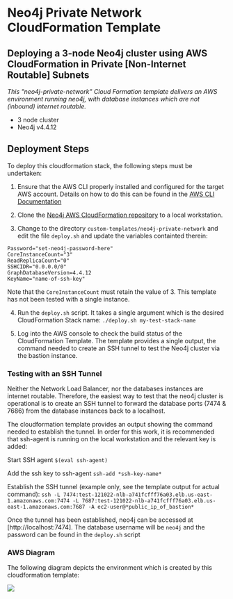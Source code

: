 # Neo4j Private Network CloudFormation Template

## Deploying a 3-node Neo4j cluster using AWS CloudFormation in Private [Non-Internet Routable] Subnets

*This "neo4j-private-network" Cloud Formation template delivers an AWS environment running neo4j, with database instances which are not (inbound) internet routable.*

 - 3 node cluster
 - Neo4j v4.4.12

## Deployment Steps

To deploy this cloudformation stack, the following steps must be undertaken:

1) Ensure that the AWS CLI properly installed and configured for the target AWS account.  Details on how to do this can be found in the [AWS CLI Documentation](https://docs.aws.amazon.com/cli/latest/userguide/cli-chap-configure.html)

2) Clone the [Neo4j AWS CloudFormation repository](
https://github.com/neo4j-partners/amazon-cloud-formation-neo4j) to a local workstation.  

3) Change to the directory ```custom-templates/neo4j-private-network``` and edit the file ```deploy.sh``` and update the variables containted therein:

```
Password="set-neo4j-password-here"
CoreInstanceCount="3"
ReadReplicaCount="0"
SSHCIDR="0.0.0.0/0"
GraphDatabaseVersion=4.4.12
KeyName="name-of-ssh-key"
```

Note that the ```CoreInstanceCount``` must retain the value of 3.  This template has not been tested with a single instance.

4) Run the ```deploy.sh``` script.  It takes a single argument which is the desired CloudFormation Stack name:
```./deploy.sh my-test-stack-name```

5) Log into the AWS console to check the build status of the CloudFormation Template.  The template provides a single output, the command needed to create an SSH tunnel to test the Neo4j cluster via the bastion instance.

### Testing with an SSH Tunnel
Neither the Network Load Balancer, nor the databases instances are internet routable.  Therefore, the easiest way to test that the neo4j cluster is operational is to create an SSH tunnel to forward the database ports (7474 & 7686) from the database instances back to a localhost.

The cloudformation template provides an output showing the command needed to establish the tunnel.  In order for this work, it is recommended that ssh-agent is running on the local workstation and the relevant key is added:

Start SSH agent
```$(eval ssh-agent)```

Add the ssh key to ssh-agent
```ssh-add *ssh-key-name*```

Establish the SSH tunnel (example only, see the template output for actual command):
```ssh -L 7474:test-121022-nlb-a741fcfff76a03.elb.us-east-1.amazonaws.com:7474 -L 7687:test-121022-nlb-a741fcfff76a03.elb.us-east-1.amazonaws.com:7687 -A ec2-user@*public_ip_of_bastion*```

Once the tunnel has been established, neo4j can be accessed at [http://localhost:7474].  The database username will be ```neo4j``` and the password can be found in the ```deploy.sh``` script 

### AWS Diagram

The following diagram depicts the environment which is created by this cloudformation template:

![](neo4j-aws-3-node-private.png?raw=true)
